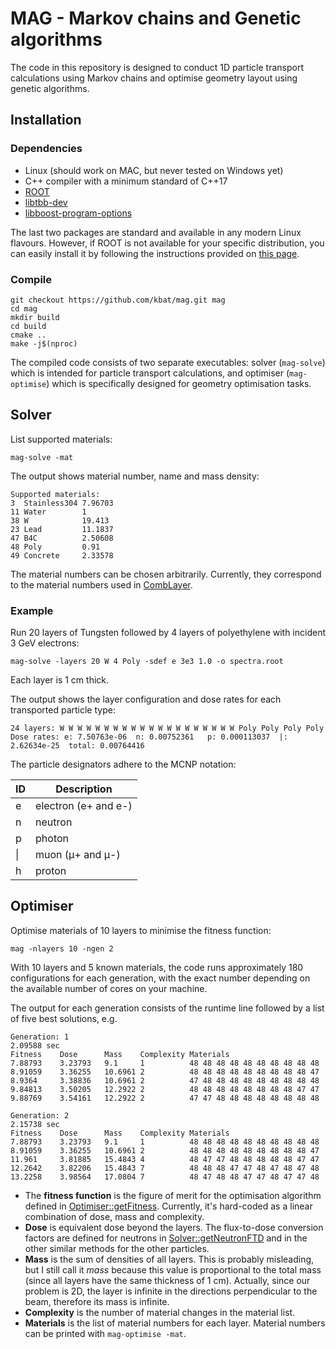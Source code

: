 # MAG - Markov chains and Genetic algorithms

The code in this repository is designed to conduct 1D particle
transport calculations using Markov chains and optimise geometry
layout using genetic algorithms.

## Installation

### Dependencies
* Linux (should work on MAC, but never tested on Windows yet)
* C++ compiler with a minimum standard of C++17
* [ROOT](https://root.cern)
* [libtbb-dev](https://en.wikipedia.org/wiki/Threading_Building_Blocks)
* [libboost-program-options](https://www.boost.org/doc/libs/1_63_0/doc/html/program_options.html)

The last two packages are standard and available in any modern Linux
flavours. However, if ROOT is not available for your specific
distribution, you can easily install it by following the instructions
provided on [this page](https://root.cern/install).

### Compile
```
git checkout https://github.com/kbat/mag.git mag
cd mag
mkdir build
cd build
cmake ..
make -j$(nproc)
```

The compiled code consists of two separate executables: solver
(`mag-solve`) which is intended for particle transport calculations,
and optimiser (`mag-optimise`) which is specifically designed for
geometry optimisation tasks.

## Solver

List supported materials:
```
mag-solve -mat
```
The output shows material number, name and mass density:
```
Supported materials:
3  Stainless304 7.96703
11 Water        1
38 W            19.413
23 Lead         11.1837
47 B4C          2.50608
48 Poly         0.91
49 Concrete     2.33578
```

The material numbers can be chosen arbitrarily. Currently, they
correspond to the material numbers used in
[CombLayer](https://github.com/sansell/comblayer).


### Example

Run 20 layers of Tungsten followed by 4 layers of polyethylene with incident 3 GeV electrons:

```mag-solve -layers 20 W 4 Poly -sdef e 3e3 1.0 -o spectra.root```

Each layer is 1 cm thick.

The output shows the layer configuration and dose rates for each transported particle type:
```
24 layers: W W W W W W W W W W W W W W W W W W W W Poly Poly Poly Poly
Dose rates: e: 7.50763e-06  n: 0.00752361   p: 0.000113037  |: 2.62634e-25  total: 0.00764416
```

The particle designators adhere to the MCNP notation:

| ID | Description |
|---|---|
| e  | electron (e+ and e-) |
| n  | neutron  |
| p  | photon   |
| \| | muon (μ+ and μ-)     |
| h  | proton   |

## Optimiser

Optimise materials of 10 layers to minimise the fitness function:

```mag -nlayers 10 -ngen 2```

With 10 layers and 5 known materials, the code runs approximately 180 configurations for each generation,
with the exact number depending on the available number of cores on your machine.

The output for each generation consists of the runtime line followed
by a list of five best solutions, e.g.

```
Generation: 1
2.09588 sec
Fitness    Dose      Mass    Complexity Materials
7.88793    3.23793   9.1     1          48 48 48 48 48 48 48 48 48 48
8.91059    3.36255   10.6961 2          48 48 48 48 48 48 48 48 48 47
8.9364     3.38836   10.6961 2          47 48 48 48 48 48 48 48 48 48
9.84813    3.50205   12.2922 2          48 48 48 48 48 48 48 48 47 47
9.88769    3.54161   12.2922 2          47 47 48 48 48 48 48 48 48 48

Generation: 2
2.15738 sec
Fitness    Dose      Mass    Complexity Materials
7.88793    3.23793   9.1     1          48 48 48 48 48 48 48 48 48 48
8.91059    3.36255   10.6961 2          48 48 48 48 48 48 48 48 48 47
11.961     3.81885   15.4843 4          48 47 47 48 48 48 48 48 47 47
12.2642    3.82206   15.4843 7          48 48 48 47 47 48 47 48 47 48
13.2258    3.98564   17.0804 7          48 47 48 48 47 47 48 47 47 48
```

* The **fitness function** is the figure of merit for the optimisation
  algorithm defined in
  [Optimiser::getFitness](https://github.com/kbat/mag/blob/master/src/Optimiser.cxx). Currently,
  it's hard-coded as a linear combination of dose, mass and
  complexity.
* **Dose** is equivalent dose beyond the layers. The flux-to-dose
 conversion factors are defined for neutrons in
 [Solver::getNeutronFTD](https://github.com/kbat/mag/blob/master/src/Solver.cxx)
 and in the other similar methods for the other particles.
* **Mass** is the sum of densities of all layers. This is probably
  misleading, but I still call it *mass* because this value is
  proportional to the total mass (since all layers have the same
  thickness of 1 cm).  Actually, since our problem is 2D, the layer is
  infinite in the directions perpendicular to the beam, therefore its
  mass is infinite.
* **Complexity** is the number of material changes in the material list.
* **Materials** is the list of material numbers for each layer. Material numbers can be printed with ``mag-optimise -mat``.
